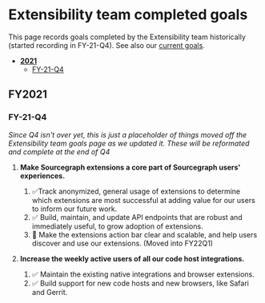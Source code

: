 # Extensibility team completed goals

This page records goals completed by the Extensibility team historically (started recording in FY-21-Q4). See also our [current goals](../../../direction/cloud/extensibility/index.md).

- [**2021**](#2021)
  - [FY-21-Q4](#FY-21-Q4)

## FY2021

### FY-21-Q4

_Since Q4 isn't over yet, this is just a placeholder of things moved off the Extensibility team goals page as we updated it. These will be reformated and complete at the end of Q4_

1. **Make Sourcegraph extensions a core part of Sourcegraph users' experiences.**

   1. ✅Track anonymized, general usage of extensions to determine which extensions are most successful at adding value for our users to inform our future work.
   1. ✅ Build, maintain, and update API endpoints that are robust and immediately useful, to grow adoption of extensions.
   1. 🔄 Make the extensions action bar clear and scalable, and help users discover and use our extensions. (Moved into FY22Q1)

1. **Increase the weekly active users of all our code host integrations.**
   1. ✅ Maintain the existing native integrations and browser extensions.
   1. ✅ Build support for new code hosts and new browsers, like Safari and Gerrit.
